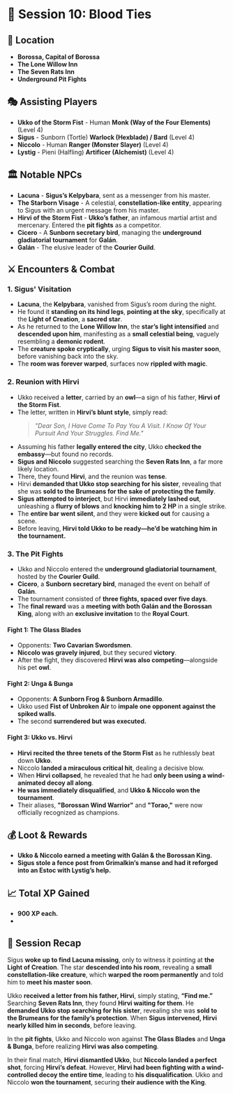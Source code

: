 # 📜 **Session 10: Blood Ties**

## 📍 **Location**

- **Borossa, Capital of Borossa**
- **The Lone Willow Inn**
- **The Seven Rats Inn**
- **Underground Pit Fights**

## 🎭 **Assisting Players**

- **Ukko of the Storm Fist** - Human **Monk (Way of the Four Elements)** (Level 4)
- **Sigus** - Sunborn (Tortle) **Warlock (Hexblade) / Bard** (Level 4)
- **Niccolo** - Human **Ranger (Monster Slayer)** (Level 4)
- **Lystig** - Pieni (Halfling) **Artificer (Alchemist)** (Level 4)

## 🏛 **Notable NPCs**

- **Lacuna** - **Sigus’s Kelpybara**, sent as a messenger from his master.
- **The Starborn Visage** - A celestial, **constellation-like entity**, appearing to Sigus with an urgent message from his master.
- **Hirvi of the Storm Fist** - **Ukko’s father**, an infamous martial artist and mercenary. Entered the **pit fights** as a competitor.
- **Cicero** - A **Sunborn secretary bird**, managing the **underground gladiatorial tournament** for **Galán**.
- **Galán** - The elusive leader of the **Courier Guild**.

## ⚔ **Encounters & Combat**

### **1. Sigus' Visitation**

- **Lacuna**, the **Kelpybara**, vanished from Sigus’s room during the night.
- He found it **standing on its hind legs**, **pointing at the sky**, specifically at the **Light of Creation**, a **sacred star**.
- As he returned to the **Lone Willow Inn**, the **star’s light intensified** and **descended upon him**, manifesting as a **small celestial being**, vaguely resembling a **demonic rodent**.
- The **creature spoke cryptically**, urging **Sigus to visit his master soon**, before vanishing back into the sky.
- The **room was forever warped**, surfaces now **rippled with magic**.

### **2. Reunion with Hirvi**

- Ukko received a **letter**, carried by an **owl**—a sign of his father, **Hirvi of the Storm Fist**.
- The letter, written in **Hirvi’s blunt style**, simply read:
  > _"Dear Son, I Have Come To Pay You A Visit. I Know Of Your Pursuit And Your Struggles. Find Me."_
- Assuming his father **legally entered the city**, Ukko **checked the embassy**—but found no records.
- **Sigus and Niccolo** suggested searching the **Seven Rats Inn**, a far more likely location.
- There, they found **Hirvi**, and the reunion was **tense**.
- Hirvi **demanded that Ukko stop searching for his sister**, revealing that she was **sold to the Brumeans for the sake of protecting the family**.
- **Sigus attempted to interject**, but Hirvi **immediately lashed out**, unleashing a **flurry of blows** and **knocking him to 2 HP** in a single strike.
- The **entire bar went silent**, and they were **kicked out** for causing a scene.
- Before leaving, **Hirvi told Ukko to be ready—he’d be watching him in the tournament.**

### **3. The Pit Fights**

- Ukko and Niccolo entered the **underground gladiatorial tournament**, hosted by the **Courier Guild**.
- **Cicero**, a **Sunborn secretary bird**, managed the event on behalf of **Galán**.
- The tournament consisted of **three fights, spaced over five days**.
- The **final reward** was a **meeting with both Galán and the Borossan King**, along with an **exclusive invitation** to the **Royal Court**.

#### **Fight 1: The Glass Blades**

- Opponents: **Two Cavarian Swordsmen**.
- **Niccolo was gravely injured**, but they secured **victory**.
- After the fight, they discovered **Hirvi was also competing**—alongside his pet **owl**.

#### **Fight 2: Unga & Bunga**

- Opponents: **A Sunborn Frog & Sunborn Armadillo**.
- Ukko used **Fist of Unbroken Air** to **impale one opponent against the spiked walls**.
- The second **surrendered but was executed.**

#### **Fight 3: Ukko vs. Hirvi**

- **Hirvi recited the three tenets of the Storm Fist** as he ruthlessly beat down **Ukko**.
- Niccolo **landed a miraculous critical hit**, dealing a decisive blow.
- When **Hirvi collapsed**, he revealed that he had **only been using a wind-animated decoy all along**.
- **He was immediately disqualified**, and **Ukko & Niccolo won the tournament**.
- Their aliases, **"Borossan Wind Warrior"** and **"Torao,"** were now officially recognized as champions.

## 💰 **Loot & Rewards**

- **Ukko & Niccolo earned a meeting with Galán & the Borossan King.**
- **Sigus stole a fence post from Grimalkin’s manse and had it reforged into an Estoc with Lystig’s help.**

## 📈 **Total XP Gained**

- **900 XP each.**
-

## 📖 **Session Recap**

Sigus **woke up to find Lacuna missing**, only to witness it pointing at **the Light of Creation**. The star **descended into his room**, revealing a **small constellation-like creature**, which **warped the room permanently** and told him to **meet his master soon**.

Ukko **received a letter from his father, Hirvi**, simply stating, **“Find me.”** Searching **Seven Rats Inn**, they found **Hirvi waiting for them**. He **demanded Ukko stop searching for his sister**, revealing she was **sold to the Brumeans for the family’s protection**. When **Sigus intervened, Hirvi nearly killed him in seconds**, before leaving.

In the **pit fights**, Ukko and Niccolo won against **The Glass Blades** and **Unga & Bunga**, before realizing **Hirvi was also competing**.

In their final match, **Hirvi dismantled Ukko**, but **Niccolo landed a perfect shot**, forcing **Hirvi’s defeat**. However, **Hirvi had been fighting with a wind-controlled decoy the entire time**, leading to **his disqualification**. Ukko and Niccolo **won the tournament**, securing **their audience with the King**.
